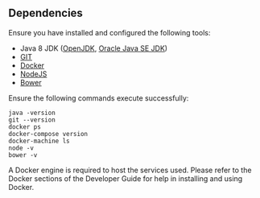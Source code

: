 ## Dependencies

Ensure you have installed and configured the following tools:

* Java 8 JDK ([OpenJDK](http://openjdk.java.net/), [Oracle Java SE JDK](http://www.oracle.com/technetwork/java/javase/downloads/index.html))
* [GIT](https://git-scm.com/downloads)
* [Docker](https://docs.docker.com/engine/installation/)
* [NodeJS](https://nodejs.org/en/download/current/)
* [Bower](https://bower.io/)

Ensure the following commands execute successfully:

```
java -version
git --version
docker ps
docker-compose version
docker-machine ls
node -v
bower -v
```
A Docker engine is required to host the services used. Please refer to the Docker sections of the Developer Guide for help in installing and using Docker.